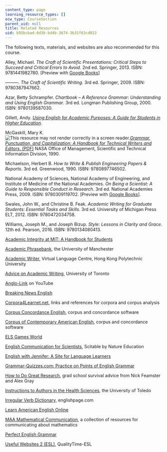 ```yaml
---
content_type: page
learning_resource_types: []
ocw_type: CourseSection
parent_uid: null
title: Related Resources
uid: b95bcbad-0d3b-bd4b-3674-3b31f63cd023
---
```


The following texts, materials, and websites are also recommended for this course.

Alley, Michael. _The Craft of Scientific Presentations: Critical Steps to Succeed and Critical Errors to Avoid_. 2nd ed. Springer, 2013. ISBN: 9781441982780. \[Preview with [Google Books](http://books.google.com/books?id=ZQXK-rEkYgIC&pg=PAfrontcover)\]

———. _The Craft of Scientific Writing_. 3rd ed. Springer, 2009. ISBN: 9780387947662.

Azar, Betty Schrampfer. _Chartbook –_ __A Reference Grammar:_ Understanding and Using English Grammar_. 3rd ed. Longman Publishing Group, 2000. ISBN: 9780139587030.

Gillett, Andy. [_Using English for Academic Purposes: A Guide for Students in Higher Education_](http://www.uefap.com/).

McGaskill, Mary K. ![This resource may not render correctly in a screen reader.](/images/inacessible.gif)[_Grammar, Punctuation, and Capitalization: A Handbook for Technical Writers and Editors_. (PDF)](https://ntrs.nasa.gov/archive/nasa/casi.ntrs.nasa.gov/19900017394.pdf) NASA Office of Management, Scientific and Technical Information Division, 1990.

Michaelson, Herbert B. _How to Write & Publish Engineering Papers & Reports_. 3rd ed. Greenwood, 1990. ISBN: 9780897746502.

National Academy of Sciences, National Academy of Engineering, and Institute of Medicine of the National Academies. _On Being a Scientist: A Guide to Responsible Conduct in Research_. 3rd ed. National Academies Press, 2009. ISBN: 9780309119702. \[Preview with [Google Books](http://books.google.com/books?id=-vtjAgAAQBAJ&pg=PAfrontcover)\].

Swales, John W., and Christine B. Feak. _Academic Writing for Graduate Students: Essential Tasks and Skills_. 3rd ed. University of Michigan Press ELT, 2012. ISBN: 9780472034758.

Williams, Joseph M., and Joseph Bizup. _Style: Lessons in Clarity and Grace_. 12th ed. Pearson, 2016. ISBN: 9780134080413.

[Academic Integrity at MIT: A Handbook for Students](http://integrity.mit.edu/)

[Academic Phrasebank](http://www.phrasebank.manchester.ac.uk/), the University of Manchester

[Academic Writer](http://vlc.polyu.edu.hk/academicwriter/Frames/framesLanguage.htm), Virtual Language Centre, Hong Kong Polytechnic University

[Advice on Academic Writing](http://www.writing.utoronto.ca/advice), University of Toronto

[Anglo-Link](https://www.youtube.com/user/MinooAngloLink) on YouTube

[Breaking News English](http://breakingnewsenglish.com/)

[Corpora4Learnet.net](http://www.corpora4learning.net/), links and references for corpora and corpus analysis

[Corpus Concordance English](http://lextutor.ca/conc/eng/), corpus and concordance software

[Corpus of Contemporary American English](http://corpus.byu.edu/coca/), corpus and concordance software

[ELS Games World](http://www.eslgamesworld.com/)

[English Communication for Scientists](http://www.nature.com/scitable/ebooks/english-communication-for-scientists-14053993/contents), Scitable by Nature Education

[English with Jennifer: A Site for Language Learners](http://englishwithjennifer.com/)

[Grammar-Quizzes.com: Practice on Points of English Grammar](http://www.grammar-quizzes.com/)

[How to Do Great Research](https://greatresearch.org/), grad school survival advice from Nick Feamster and Alex Gray

[Instructions to Authors in the Health Sciences](http://mulford.utoledo.edu/instr/), the University of Toledo

[Irregular Verb Dictionary](http://www.englishpage.com/irregularverbs/irregularverbs.html), englishpage.com

[Learn American English Online](http://www.learnamericanenglishonline.com/?gclid=CJbipOTUlcoCFc4XHwodx)

[MAA Mathematical Communication](http://mathcomm.org/), a collection of resources for communicating about mathematics

[Perfect English Grammar](http://www.perfect-english-grammar.com/)

[Useful Websites 2 (ESL)](http://www.qualitytime-esl.com/spip.php?article102), QualityTime-ESL